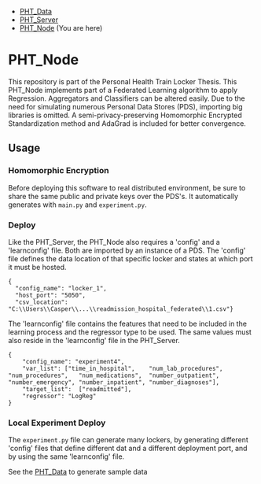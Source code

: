 * [PHT_Data](https://github.com/CaspervanAarle/PHT_Synth_Data_Gen)
* [PHT_Server](https://github.com/CaspervanAarle/PHT_Server) 
* [PHT_Node](https://github.com/CaspervanAarle/PHT_Node) (You are here)

# PHT_Node

This repository is part of the Personal Health Train Locker Thesis. This PHT_Node implements part of a Federated Learning algorithm to apply Regression. Aggregators and Classifiers can be altered easily. Due to the need for simulating numerous Personal Data Stores (PDS), importing big libraries is omitted. A semi-privacy-preserving Homomorphic Encrypted Standardization method and AdaGrad is included for better convergence.



## Usage

### Homomorphic Encryption
Before deploying this software to real distributed environment, be sure to share the same public and private keys over the PDS's. It automatically generates with ```main.py``` and ```experiment.py```.

### Deploy
Like the PHT_Server, the PHT_Node also requires a 'config' and a 'learnconfig' file. Both are imported by an instance of a PDS. The 'config' file defines the data location of that specific locker and states at which port it must be hosted.
```
{
  "config_name": "locker_1", 
  "host_port": "5050", 
  "csv_location": "C:\\Users\\Casper\\...\\readmission_hospital_federated\\1.csv"}
```
The 'learnconfig' file contains the features that need to be included in the learning process and the regressor type to be used. The same values must also reside in the 'learnconfig' file in the PHT_Server.
```
{
	"config_name": "experiment4",
	"var_list": ["time_in_hospital",	"num_lab_procedures",	"num_procedures",	"num_medications",	"number_outpatient",	"number_emergency",	"number_inpatient",	"number_diagnoses"],
	"target_list":	["readmitted"],
	"regressor": "LogReg"
}
```

### Local Experiment Deploy
The ```experiment.py``` file can generate many lockers, by generating different 'config' files that define different dat and a different deployment port, and by using the same 'learnconfig' file.



See the [PHT_Data](https://github.com/CaspervanAarle/PHT_Synth_Data_Gen) to generate sample data
